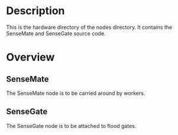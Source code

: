 # Description

This is the hardware directory of the nodes directory. It contains the SenseMate and SenseGate source code.

# Overview

## SenseMate

The SenseMate node is to be carried around by workers. 

## SenseGate

The SenseGate node is to be attached to flood gates.